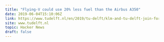 ```yaml
---
title: "Flying-V could use 20% less fuel than the Airbus A350"
date: 2019-06-04T15:10:06Z
link: https://www.tudelft.nl/en/2019/tu-delft/klm-and-tu-delft-join-forces-to-make-aviation-more-sustainable/?utm_medium=RSS&utm_source=hune
site: www.tudelft.nl
topic: Hacker News
draft: false
---
```

